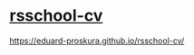 # [rsschool-cv](https://eduard-proskura.github.io/rsschool-cv/cv)
https://eduard-proskura.github.io/rsschool-cv/
